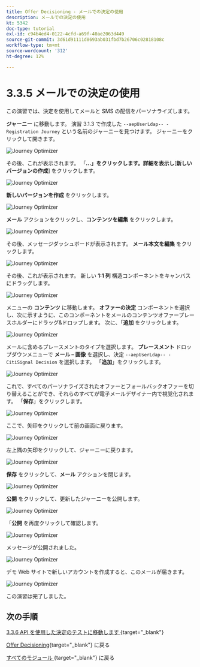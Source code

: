 ```yaml
---
title: Offer Decisioning - メールでの決定の使用
description: メールでの決定の使用
kt: 5342
doc-type: tutorial
exl-id: c94b4ed4-0122-4cfd-a69f-40ae2063d449
source-git-commit: 3d61d91111d8693ab031fbd7b26706c02818108c
workflow-type: tm+mt
source-wordcount: '312'
ht-degree: 12%

---
```


# 3.3.5 メールでの決定の使用

この演習では、決定を使用してメールと SMS の配信をパーソナライズします。

**ジャーニー** に移動します。 演習 3.1.3 で作成した `--aepUserLdap-- - Registration Journey` という名前のジャーニーを見つけます。 ジャーニーをクリックして開きます。

![Journey Optimizer](./images/emailoffer1.png)

その後、これが表示されます。 「**...」をクリックします。詳細を表示し**&#x200B;[**新しいバージョンの作成**] をクリックします。

![Journey Optimizer](./images/journey1.png)

**新しいバージョンを作成** をクリックします。

![Journey Optimizer](./images/journey2.png)

**メール** アクションをクリックし、**コンテンツを編集** をクリックします。

![Journey Optimizer](./images/journey3.png)

その後、メッセージダッシュボードが表示されます。 **メール本文を編集** をクリックします。

![Journey Optimizer](./images/emailoffer2.png)

その後、これが表示されます。 新しい **1:1 列** 構造コンポーネントをキャンバスにドラッグします。

![Journey Optimizer](./images/emailoffer6.png)

メニューの **コンテンツ** に移動します。 **オファーの決定** コンポーネントを選択し、次に示すように、このコンポーネントをメールのコンテンツオファープレースホルダーにドラッグ&amp;ドロップします。 次に、「**追加** をクリックします。

![Journey Optimizer](./images/emailoffer7.png)

メールに含めるプレースメントのタイプを選択します。 **プレースメント** ドロップダウンメニューで **メール – 画像** を選択し、決定 `--aepUserLdap-- - CitiSignal Decision` を選択します。 「**追加**」をクリックします。

![Journey Optimizer](./images/emailoffer8.png)

これで、すべてのパーソナライズされたオファーとフォールバックオファーを切り替えることができ、それらのすべてが電子メールデザイナー内で視覚化されます。 「**保存**」をクリックします。

![Journey Optimizer](./images/emailoffer9.png)

ここで、矢印をクリックして前の画面に戻ります。

![Journey Optimizer](./images/emailoffer13.png)

左上隅の矢印をクリックして、ジャーニーに戻ります。

![Journey Optimizer](./images/emailoffer14.png)

**保存** をクリックして、**メール** アクションを閉じます。

![Journey Optimizer](./images/emailoffer14a.png)

**公開** をクリックして、更新したジャーニーを公開します。

![Journey Optimizer](./images/emailoffer14b.png)

「**公開** を再度クリックして確認します。

![Journey Optimizer](./images/emailoffer15.png)

メッセージが公開されました。

![Journey Optimizer](./images/emailoffer16.png)

デモ Web サイトで新しいアカウントを作成すると、このメールが届きます。

![Journey Optimizer](./images/emailoffer17.png)

この演習は完了しました。

## 次の手順

[3.3.6 API を使用した決定のテストに移動します ](./ex6.md){target="_blank"}

[Offer Decisioning](offer-decisioning.md){target="_blank"} に戻る

[ すべてのモジュール ](./../../../../overview.md){target="_blank"} に戻る
